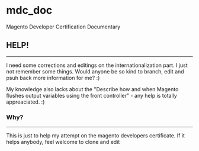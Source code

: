 mdc_doc
=======

Magento Developer Certification Documentary

## HELP!
---

I need some corrections and editings on the internationalization part. I just not remember some things. Would anyone be so kind to branch, edit and psuh back more information for me? :)

My knowledge also lacks about the "Describe how and when Magento flushes output variables using the front controller" - any help is totally appreaciated. :)




### Why?
---

This is just to help my attempt on the magento developers certificate. If it helps anybody, feel welcome to clone and edit